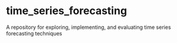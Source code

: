 # time_series_forecasting
A repository for exploring, implementing, and evaluating time series forecasting techniques
